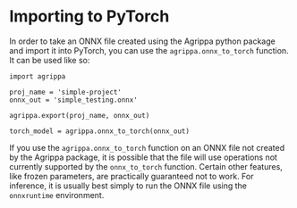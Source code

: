 # Importing to PyTorch

In order to take an ONNX file created using the Agrippa python package and import it into PyTorch, you can use the `agrippa.onnx_to_torch` function. It can be used like so:

```
import agrippa

proj_name = 'simple-project'
onnx_out = 'simple_testing.onnx'

agrippa.export(proj_name, onnx_out)

torch_model = agrippa.onnx_to_torch(onnx_out)
```

If you use the `agrippa.onnx_to_torch` function on an ONNX file not created by the Agrippa package, it is possible that the file will use operations not currently supported by the `onnx_to_torch` function. Certain other features, like frozen parameters, are practically guaranteed not to work. For inference, it is usually best simply to run the ONNX file using the `onnxruntime` environment.
